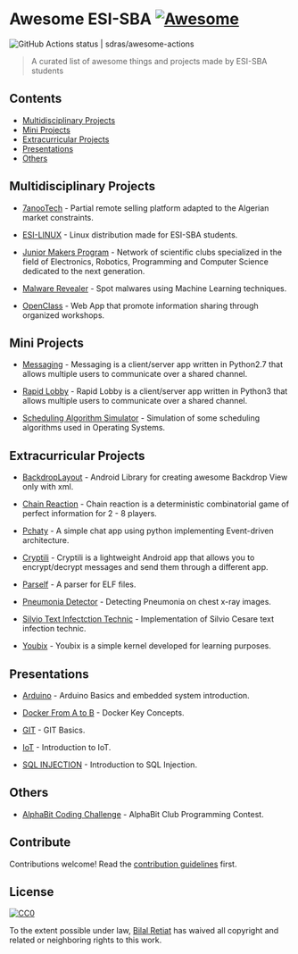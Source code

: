 
# Awesome ESI-SBA [![Awesome](https://awesome.re/badge.svg)](https://awesome.re)
![GitHub Actions status | sdras/awesome-actions](https://github.com/sdras/awesome-actions/workflows/Lint%20Awesome%20List/badge.svg)

> A curated list of awesome things and projects made by ESI-SBA students


## Contents

- [Multidisciplinary Projects](#multidisciplinary-projects)
- [Mini Projects](#mini-projects)
- [Extracurricular Projects](#extracurricular-projects)
- [Presentations](#presentations)
- [Others](#others)


## Multidisciplinary Projects

- [7anooTech](https://github.com/th3happybit/7anooTech) - Partial remote selling platform adapted to the Algerian market constraints.

- [ESI-LINUX](https://github.com/youben11/ESI_Linux) - Linux distribution made for ESI-SBA students.

- [Junior Makers Program](https://github.com/ossamaazzaz/JMP) - Network of scientific clubs specialized in the field of Electronics, Robotics, Programming and Computer Science dedicated to the next generation.

- [Malware Revealer](https://github.com/malware-revealer/malware-revealer) - Spot malwares using Machine Learning techniques.

- [OpenClass](https://github.com/youben11/open-class) - Web App that promote information sharing through organized workshops.


## Mini Projects

- [Messaging](https://github.com/youben11/messaging) - Messaging is a client/server app written in Python2.7 that allows multiple users to communicate over a shared channel.

- [Rapid Lobby](https://github.com/philomath213/rapid_lobby) - Rapid Lobby is a client/server app written in Python3 that allows multiple users to communicate over a shared channel.

- [Scheduling Algorithm Simulator](https://github.com/youben11/sched-algo) - Simulation of some scheduling algorithms used in Operating Systems.


## Extracurricular Projects

- [BackdropLayout](https://github.com/roiacult/BackdropLayout) - Android Library for creating awesome Backdrop View only with xml.

- [Chain Reaction](https://github.com/youben11/chain-reaction) - Chain reaction is a deterministic combinatorial game of perfect information for 2 - 8 players.

- [Pchaty](https://github.com/th3happybit/Pchaty) - A simple chat app using python implementing Event-driven architecture.

- [Cryptili](https://github.com/youben11/cryptili) - Cryptili is a lightweight Android app that allows you to encrypt/decrypt messages and send them through a different app.

- [Parself](https://github.com/youben11/parself) - A parser for ELF files.

- [Pneumonia Detector](https://github.com/LatrecheYasser/pneumonia-detector) - Detecting Pneumonia on chest x-ray images.

- [Silvio Text Infectction Technic](https://github.com/youben11/silvio-text-infect) - Implementation of Silvio Cesare text infection technic.

- [Youbix](https://github.com/youben11/youbix) - Youbix is a simple kernel developed for learning purposes.

## Presentations

- [Arduino](https://docs.google.com/presentation/d/1DGIUgnXk5muNqSxVkXtXMeHE8Iws7OOhBohQDGgBn1A/edit?usp=sharing) - Arduino Basics and embedded system introduction.

- [Docker From A to B](https://philomath213.github.io/talk/docker-from-a-to-b/) - Docker Key Concepts.

- [GIT](https://docs.google.com/presentation/d/13d1OGVyJGoMLX1JaI7EtkdkZ4NvJkJZhiP4Gp1B3ueQ/edit?usp=sharing) - GIT Basics.

- [IoT](https://docs.google.com/presentation/d/1Bp-NdA_T6bsS9mtpXbWsEFxp0X2kRLJHVO8ND6C7VLc/edit?usp=sharing) - Introduction to IoT.

- [SQL INJECTION](https://philomath213.github.io/talk/sql-injection/) - Introduction to SQL Injection.


## Others

- [AlphaBit Coding Challenge](https://github.com/philomath213/alphabit-coding-challenge) - AlphaBit Club Programming Contest.


## Contribute

Contributions welcome! Read the [contribution guidelines](contributing.md) first.


## License

[![CC0](https://mirrors.creativecommons.org/presskit/buttons/88x31/svg/cc-zero.svg)](https://creativecommons.org/publicdomain/zero/1.0)

To the extent possible under law, [Bilal Retiat](https://philomath213.github.io) has waived all copyright and
related or neighboring rights to this work.

